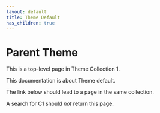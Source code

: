 ```yaml
---
layout: default
title: Theme Default
has_children: true
---
```


# Parent Theme

This is a top-level page in Theme Collection 1.

This documentation is about Theme default.

The link below should lead to a page in the same collection.

A search for C1 should *not* return this page.
